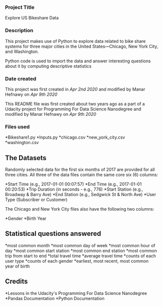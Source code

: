 ### Project Title
Explore US Bikeshare Data

### Description
This project makes use of Python to explore data related to bike share systems for
three major cities in the United States—Chicago, New York City, and Washington.

Python code is used to import the data and answer interesting questions about it by
computing descriptive statistics

### Date created
This project was first created in _Apr 2nd 2020_ and modified by
Manar Hefnawy on _Apr 9th 2020_

This README file was first created about two years ago as a part of a Udacity
project for Programming For Data Science Nanodegree and modified by
Manar Hefnawy on _Apr 9th 2020_

### Files used
*Bikeshare1.py
*Inputs.py
*chicago.csv
*new_york_city.csv
*washington.csv

## The Datasets
Randomly selected data for the first six months of 2017 are provided for all three cities. All three of the data files contain the same core six (6) columns:

*Start Time (e.g., 2017-01-01 00:07:57)
*End Time (e.g., 2017-01-01 00:20:53)
*Trip Duration (in seconds - e.g., 776)
*Start Station (e.g., Broadway & Barry Ave)
*End Station (e.g., Sedgwick St & North Ave)
*User Type (Subscriber or Customer)

The Chicago and New York City files also have the following two columns:

*Gender
*Birth Year

## Statistical questions answered
*most common month
*most common day of week
*most common hour of day
*most common start station
*most common end station
*most common trip from start to end
*total travel time
*average travel time
*counts of each user type
*counts of each gender
*earliest, most recent, most common year of birth

## Credits
*Lessons in the Udacity's Programming For Data Science Nanodegree
*Pandas Documentation
*Python Documentation
